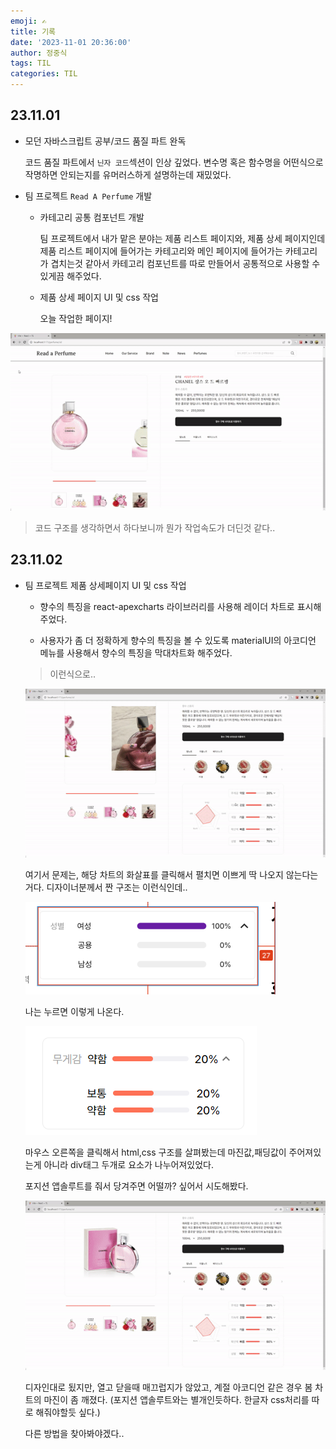 ```yaml
---
emoji: ✍
title: 기록
date: '2023-11-01 20:36:00'
author: 정중식
tags: TIL
categories: TIL
---
```


## 23.11.01

- 모던 자바스크립트 공부/코드 품질 파트 완독

  코드 품질 파트에서 `닌자 코드`섹션이 인상 깊었다.
  변수명 혹은 함수명을 어떤식으로 작명하면 안되는지를 유머러스하게 설명하는데 재밌었다.

- 팀 프로젝트 `Read A Perfume` 개발

  - 카테고리 공통 컴포넌트 개발<br/>

    팀 프로젝트에서 내가 맡은 분야는 제품 리스트 페이지와, 제품 상세 페이지인데
    제품 리스트 페이지에 들어가는 카테고리와 메인 페이지에 들어가는 카테고리가 겹치는것 같아서 카테고리 컴포넌트를 따로 만들어서 공통적으로 사용할 수 있게끔 해주었다.<br/>

  - 제품 상세 페이지 UI 및 css 작업

    오늘 작업한 페이지!

![사진](./til1.gif)

> 코드 구조를 생각하면서 하다보니까 뭔가 작업속도가 더딘것 같다..

## 23.11.02

- 팀 프로젝트 제품 상세페이지 UI 및 css 작업

  - 향수의 특징을 react-apexcharts 라이브러리를 사용해 레이더 차트로 표시해주었다.

  - 사용자가 좀 더 정확하게 향수의 특징을 볼 수 있도록 materialUI의 아코디언 메뉴를 사용해서 향수의 특징을 막대차트화 해주었다.

  > 이런식으로..

  ![사진](./til2.gif)

  여기서 문제는, 해당 차트의 화살표를 클릭해서 펼치면 이쁘게 딱 나오지 않는다는거다.
  디자이너분께서 짠 구조는 이런식인데..

  ![사진](./이런식.png)

  나는 누르면 이렇게 나온다.

  ![사진](./누르면이렇게.png)

  마우스 오른쪽을 클릭해서 html,css 구조를 살펴봤는데 마진값,패딩값이 주어져있는게 아니라
  div태그 두개로 요소가 나누어져있었다.

  포지션 앱솔루트를 줘서 당겨주면 어떨까? 싶어서 시도해봤다.

  ![사진](./누르면이렇게.gif)

  디자인대로 됬지만, 열고 닫을때 매끄럽지가 않았고, 계절 아코디언 같은 경우 봄 차트의 마진이 좀 깨졌다.
  (포지션 앱솔루트와는 별개인듯하다. 한글자 css처리를 따로 해줘야할듯 싶다.)

  다른 방법을 찾아봐야겠다..
